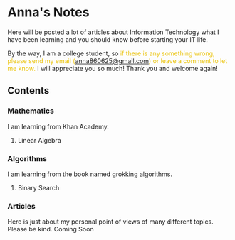 <style>
.highlight{
    color: #EAC100;
}
</style>

# Anna's Notes

Here will be posted a lot of articles about Information Technology what I have been learning and you should know before starting your IT life.

By the way, I am a college student, so <font class="highlight">if there is any something wrong, please send my email (</font><anna860625@gmail.com><font class="highlight">) or leave a comment to let me know.</font> I will appreciate you so much! Thank you and welcome again!

## Contents

### Mathematics

I am learning from Khan Academy.

1. Linear Algebra

### Algorithms

I am learning from the book named grokking algorithms.

1. Binary Search

### Articles

Here is just about my personal point of views of many different topics. Please be kind.
Coming Soon

<!--
### Python

Markdown is a lightweight and easy-to-use syntax for styling your writing. It includes conventions for

```markdown
Syntax highlighted code block

# Header 1
## Header 2
### Header 3

- Bulleted
- List

1. Numbered
2. List

**Bold** and _Italic_ and `Code` text

[Link](url) and ![Image](src)
```

For more details see [GitHub Flavored Markdown](https://guides.github.com/features/mastering-markdown/).

### Jekyll Themes

Your Pages site will use the layout and styles from the Jekyll theme you have selected in your [repository settings](https://github.com/anna0625/QuantumAnna/settings). The name of this theme is saved in the Jekyll `_config.yml` configuration file.

### Support or Contact

Having trouble with Pages? Check out our [documentation](https://help.github.com/categories/github-pages-basics/) or [contact support](https://github.com/contact) and we’ll help you sort it out.

-->